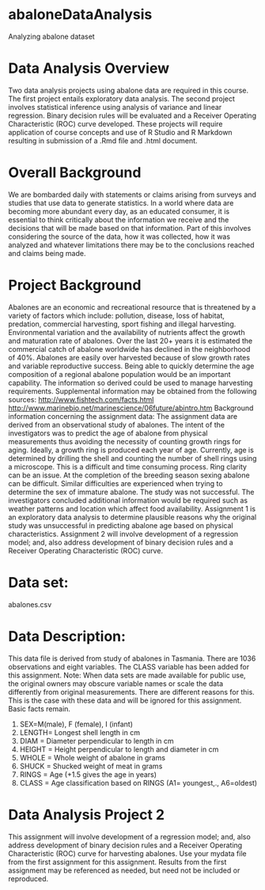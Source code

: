 # abaloneDataAnalysis
Analyzing abalone dataset

# Data Analysis Overview
Two data analysis projects using abalone data are required in this course. The first project entails exploratory data analysis. The second project involves statistical inference using analysis of variance and linear regression. Binary decision rules will be evaluated and a Receiver Operating Characteristic (ROC) curve developed. These projects will require application of course concepts and use of R Studio and R Markdown resulting in submission of a .Rmd file and .html document.

# Overall Background
We are bombarded daily with statements or claims arising from surveys and studies that use data to generate statistics. In a world where data are becoming more abundant every day, as an educated consumer, it is essential to think critically about the information we receive and the decisions that will be made based on that information. Part of this involves considering the source of the data, how it was collected, how it was analyzed and whatever limitations there may be to the conclusions reached and claims being made.

# Project Background
Abalones are an economic and recreational resource that is threatened by a variety of factors which include: pollution, disease, loss of habitat, predation, commercial harvesting, sport fishing and illegal harvesting. Environmental variation and the availability of nutrients affect the growth and maturation rate of abalones. Over the last 20+ years it is estimated the commercial catch of abalone worldwide has declined in the neighborhood of 40%. Abalones are easily over harvested because of slow growth rates and variable reproductive success. Being able to quickly determine the age composition of a regional abalone population would be an important capability. The information so derived could be used to manage harvesting requirements.
Supplemental information may be obtained from the following sources:
http://www.fishtech.com/facts.html
http://www.marinebio.net/marinescience/06future/abintro.htm
Background information concerning the assignment data:
The assignment data are derived from an observational study of abalones. The intent of the investigators was to predict the age of abalone from physical measurements thus avoiding the necessity of counting growth rings for aging. Ideally, a growth ring is produced each year of age. Currently, age is determined by drilling the shell and counting the number of shell rings using a microscope. This is a difficult and time consuming process. Ring clarity can be an issue. At the completion of the breeding season sexing abalone can be difficult. Similar difficulties are experienced when trying to determine the sex of immature abalone.
The study was not successful. The investigators concluded additional information would be required such as weather patterns and location which affect food availability.
Assignment 1 is an exploratory data analysis to determine plausible reasons why the original study was unsuccessful in predicting abalone age based on physical characteristics.
Assignment 2 will involve development of a regression model; and, also address development of binary decision rules and a Receiver Operating Characteristic (ROC) curve.
# Data set: 
abalones.csv
# Data Description: 
This data file is derived from study of abalones in Tasmania. There are 1036 observations and eight variables. The CLASS variable has been added for this assignment. Note: When data sets are made available for public use, the original owners may obscure variable names or scale the data differently from original measurements. There are different reasons for this. This is the case with these data and will be ignored for this assignment. Basic facts remain.
1. SEX=M(male), F (female), I (infant)
2. LENGTH= Longest shell length in cm
3. DIAM = Diameter perpendicular to length in cm
4. HEIGHT = Height perpendicular to length and diameter in cm
5. WHOLE = Whole weight of abalone in grams
6. SHUCK = Shucked weight of meat in grams
7. RINGS = Age (+1.5 gives the age in years)
8. CLASS = Age classification based on RINGS (A1= youngest,., A6=oldest)
 
# Data Analysis Project 2
This assignment will involve development of a regression model; and, also address development of binary decision rules and a Receiver Operating Characteristic (ROC) curve for harvesting abalones. Use your mydata file from the first assignment for this assignment. Results from the first assignment may be referenced as needed, but need not be included or reproduced.
